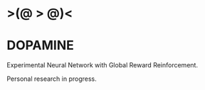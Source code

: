 #          >(@ > @)<
# DOPAMINE
Experimental Neural Network with Global Reward Reinforcement.

Personal research in progress.
